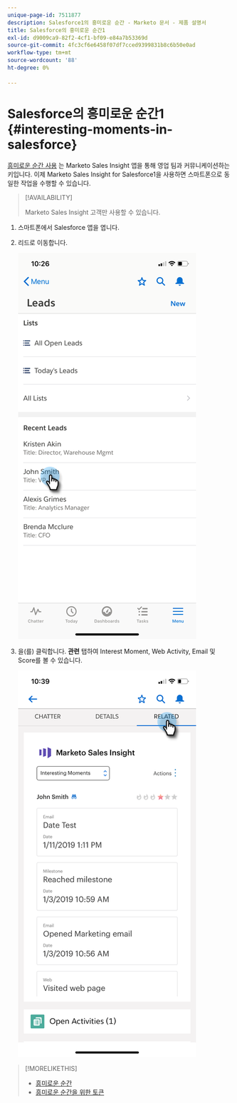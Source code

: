 ```yaml
---
unique-page-id: 7511877
description: Salesforce1의 흥미로운 순간 - Marketo 문서 - 제품 설명서
title: Salesforce의 흥미로운 순간1
exl-id: d9009ca9-82f2-4cf1-bf09-e84a7b53369d
source-git-commit: 4fc3cf6e6458f07df7cced9399831b8c6b50e0ad
workflow-type: tm+mt
source-wordcount: '88'
ht-degree: 0%

---
```


# Salesforce의 흥미로운 순간1 {#interesting-moments-in-salesforce}

[흥미로운 순간 사용](/help/marketo/product-docs/marketo-sales-insight/msi-for-salesforce/features/tabs-in-the-msi-panel/interesting-moments/using-interesting-moments.md) 는 Marketo Sales Insight 앱을 통해 영업 팀과 커뮤니케이션하는 키입니다. 이제 Marketo Sales Insight for Salesforce1을 사용하면 스마트폰으로 동일한 작업을 수행할 수 있습니다.

>[!AVAILABILITY]
>
>Marketo Sales Insight 고객만 사용할 수 있습니다.

1. 스마트폰에서 Salesforce 앱을 엽니다.

1. 리드로 이동합니다.

   ![](assets/one.png)

1. 을(를) 클릭합니다. **관련** 탭하여 Interest Moment, Web Activity, Email 및 Score를 볼 수 있습니다.

   ![](assets/two.png)

>[!MORELIKETHIS]
>
>* [흥미로운 순간](/help/marketo/product-docs/core-marketo-concepts/smart-campaigns/flow-actions/interesting-moment.md)
>* [흥미로운 순간을 위한 토큰](/help/marketo/product-docs/marketo-sales-insight/msi-for-salesforce/features/tabs-in-the-msi-panel/interesting-moments/trigger-tokens-for-interesting-moments.md)

